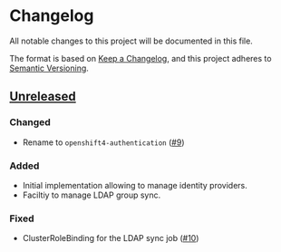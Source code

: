 # Changelog
All notable changes to this project will be documented in this file.

The format is based on [Keep a Changelog](https://keepachangelog.com/en/1.0.0/),
and this project adheres to [Semantic Versioning](https://semver.org/spec/v2.0.0.html).

## [Unreleased]
### Changed

- Rename to `openshift4-authentication` ([#9])

### Added

- Initial implementation allowing to manage identity providers. 
- Faciltiy to manage LDAP group sync.

### Fixed

- ClusterRoleBinding for the LDAP sync job ([#10])

[Unreleased]: https://github.com/appuio/component-openshift4-authentication/compare/ba4fee5..HEAD
[#9]: https://github.com/appuio/component-openshift4-authentication/pull/9
[#10]: https://github.com/appuio/component-openshift4-authentication/pull/10

